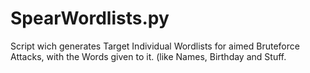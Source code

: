 # SpearWordlists.py
Script wich generates Target Individual Wordlists for aimed Bruteforce Attacks, with the Words given to it. (like Names, Birthday and Stuff.
